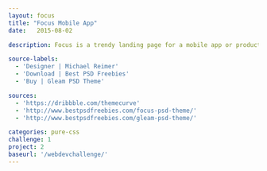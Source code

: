 ```yaml
---
layout: focus
title: "Focus Mobile App"
date:   2015-08-02

description: Focus is a trendy landing page for a mobile app or product.

source-labels:
  - 'Designer | Michael Reimer'
  - 'Download | Best PSD Freebies'
  - 'Buy | Gleam PSD Theme'

sources:
  - 'https://dribbble.com/themecurve'
  - 'http://www.bestpsdfreebies.com/focus-psd-theme/'
  - 'http://www.bestpsdfreebies.com/gleam-psd-theme/'

categories: pure-css
challenge: 1
project: 2
baseurl: '/webdevchallenge/'
---
```

